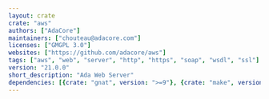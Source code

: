 ```yaml
---
layout: crate
crate: "aws"
authors: ["AdaCore"]
maintainers: ["chouteau@adacore.com"]
licenses: ["GMGPL 3.0"]
websites: ["https://github.com/adacore/aws"]
tags: ["aws", "web", "server", "http", "https", "soap", "wsdl", "ssl"]
version: "21.0.0"
short_description: "Ada Web Server"
dependencies: [{crate: "gnat", version: ">=9"}, {crate: "make", version: "*"}, {crate: "xmlada", version: "~21.0.0"}]
---
```



